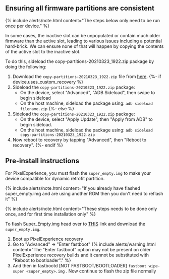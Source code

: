 ## Ensuring all firmware partitions are consistent

{% include alerts/note.html content="The steps below only need to be run once per device." %}

In some cases, the inactive slot can be unpopulated or contain much older firmware than the active slot, leading to various issues including a potential hard-brick. We can ensure none of that will happen by copying the contents of the active slot to the inactive slot.

To do this, sideload the copy-partitions-20210323_1922.zip package by doing the following:
1. Download the `copy-partitions-20210323_1922.zip` file from [here](https://github.com/PixelExperience-Devices/blobs/blob/main/copy-partitions-20210323_1922.zip?raw=true).
{%- if device.uses_custom_recovery %}
2. Sideload the `copy-partitions-20210323_1922.zip` package:
    * On the device, select "Advanced", "ADB Sideload", then swipe to begin sideload
    * On the host machine, sideload the package using: `adb sideload filename.zip`
{%- else %}
2. Sideload the `copy-partitions-20210323_1922.zip` package:
    * On the device, select "Apply Update", then "Apply from ADB" to begin sideload.
    * On the host machine, sideload the package using: `adb sideload copy-partitions-20210323_1922.zip`
3. Now reboot to recovery by tapping "Advanced", then "Reboot to recovery".
{%- endif %}

## Pre-install instructions

For PixelExperience, you must flash the `super_empty.img` to make your device compatible for dynamic retrofit partition.

{% include alerts/note.html content="If you already have flashed super_empty.img and are using another ROM then you don't need to reflash it" %}

{% include alerts/note.html content="These steps needs to be done only once, and for first time installation only" %}

To flash Super_Empty.img head over to [THIS](https://github.com/PixelExperience-Devices/device_xiaomi_jasmine_sprout/releases/download/v1.0.0/super_empty.img) link and download the `super_empty.img`.
1. Boot up PixelExperience recovery
2. Go to "Advanced" -> "Enter fastboot"
   {% include alerts/warning.html content="The \"Enter fastboot\" option may not be present on older PixelExperience recovery builds and it cannot be substituted with \"Reboot to bootloader\"." %}
3. And then in fastbootd [NOT FASTBOOT/BOOTLOADER] `fastboot wipe-super <super_empty>.img` . Now continue to flash the zip file normally
